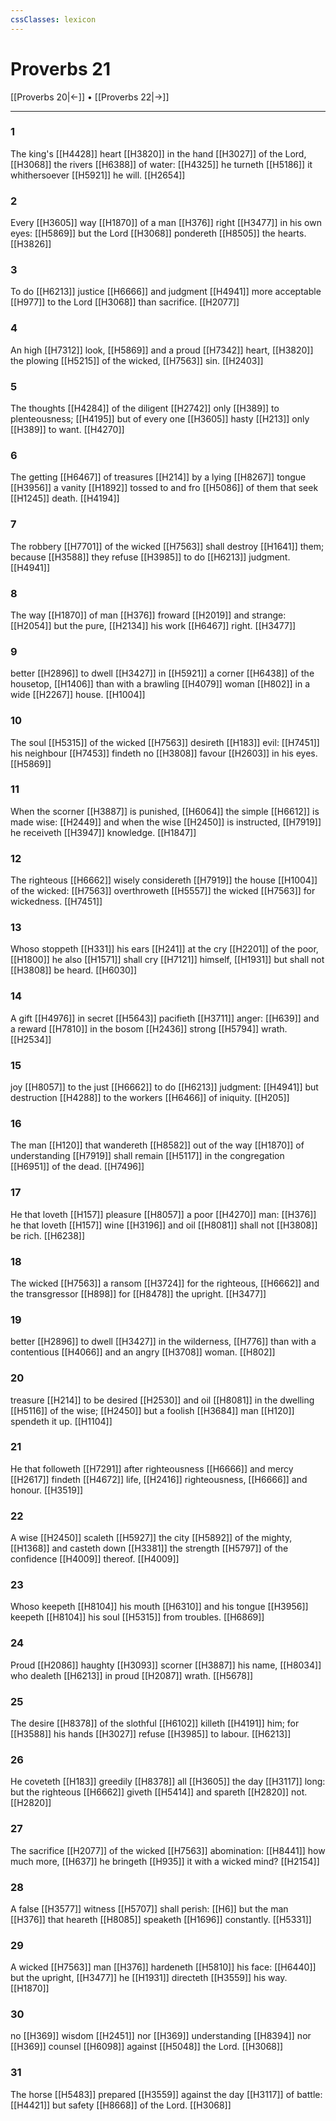 ```yaml
---
cssClasses: lexicon
---
```

# Proverbs 21

[[Proverbs 20|←]] • [[Proverbs 22|→]]

---

### 1
The king's [[H4428]] heart [[H3820]] in the hand [[H3027]] of the Lord, [[H3068]] the rivers [[H6388]] of water: [[H4325]] he turneth [[H5186]] it whithersoever [[H5921]] he will. [[H2654]]

### 2
Every [[H3605]] way [[H1870]] of a man [[H376]] right [[H3477]] in his own eyes: [[H5869]] but the Lord [[H3068]] pondereth [[H8505]] the hearts. [[H3826]]

### 3
To do [[H6213]] justice [[H6666]] and judgment [[H4941]] more acceptable [[H977]] to the Lord [[H3068]] than sacrifice. [[H2077]]

### 4
An high [[H7312]] look, [[H5869]] and a proud [[H7342]] heart, [[H3820]] the plowing [[H5215]] of the wicked, [[H7563]] sin. [[H2403]]

### 5
The thoughts [[H4284]] of the diligent [[H2742]] only [[H389]] to plenteousness; [[H4195]] but of every one [[H3605]] hasty [[H213]] only [[H389]] to want. [[H4270]]

### 6
The getting [[H6467]] of treasures [[H214]] by a lying [[H8267]] tongue [[H3956]] a vanity [[H1892]] tossed to and fro [[H5086]] of them that seek [[H1245]] death. [[H4194]]

### 7
The robbery [[H7701]] of the wicked [[H7563]] shall destroy [[H1641]] them; because [[H3588]] they refuse [[H3985]] to do [[H6213]] judgment. [[H4941]]

### 8
The way [[H1870]] of man [[H376]] froward [[H2019]] and strange: [[H2054]] but the pure, [[H2134]] his work [[H6467]] right. [[H3477]]

### 9
better [[H2896]] to dwell [[H3427]] in [[H5921]] a corner [[H6438]] of the housetop, [[H1406]] than with a brawling [[H4079]] woman [[H802]] in a wide [[H2267]] house. [[H1004]]

### 10
The soul [[H5315]] of the wicked [[H7563]] desireth [[H183]] evil: [[H7451]] his neighbour [[H7453]] findeth no [[H3808]] favour [[H2603]] in his eyes. [[H5869]]

### 11
When the scorner [[H3887]] is punished, [[H6064]] the simple [[H6612]] is made wise: [[H2449]] and when the wise [[H2450]] is instructed, [[H7919]] he receiveth [[H3947]] knowledge. [[H1847]]

### 12
The righteous [[H6662]] wisely considereth [[H7919]] the house [[H1004]] of the wicked: [[H7563]] overthroweth [[H5557]] the wicked [[H7563]] for wickedness. [[H7451]]

### 13
Whoso stoppeth [[H331]] his ears [[H241]] at the cry [[H2201]] of the poor, [[H1800]] he also [[H1571]] shall cry [[H7121]] himself, [[H1931]] but shall not [[H3808]] be heard. [[H6030]]

### 14
A gift [[H4976]] in secret [[H5643]] pacifieth [[H3711]] anger: [[H639]] and a reward [[H7810]] in the bosom [[H2436]] strong [[H5794]] wrath. [[H2534]]

### 15
joy [[H8057]] to the just [[H6662]] to do [[H6213]] judgment: [[H4941]] but destruction [[H4288]] to the workers [[H6466]] of iniquity. [[H205]]

### 16
The man [[H120]] that wandereth [[H8582]] out of the way [[H1870]] of understanding [[H7919]] shall remain [[H5117]] in the congregation [[H6951]] of the dead. [[H7496]]

### 17
He that loveth [[H157]] pleasure [[H8057]] a poor [[H4270]] man: [[H376]] he that loveth [[H157]] wine [[H3196]] and oil [[H8081]] shall not [[H3808]] be rich. [[H6238]]

### 18
The wicked [[H7563]] a ransom [[H3724]] for the righteous, [[H6662]] and the transgressor [[H898]] for [[H8478]] the upright. [[H3477]]

### 19
better [[H2896]] to dwell [[H3427]] in the wilderness, [[H776]] than with a contentious [[H4066]] and an angry [[H3708]] woman. [[H802]]

### 20
treasure [[H214]] to be desired [[H2530]] and oil [[H8081]] in the dwelling [[H5116]] of the wise; [[H2450]] but a foolish [[H3684]] man [[H120]] spendeth it up. [[H1104]]

### 21
He that followeth [[H7291]] after righteousness [[H6666]] and mercy [[H2617]] findeth [[H4672]] life, [[H2416]] righteousness, [[H6666]] and honour. [[H3519]]

### 22
A wise [[H2450]] scaleth [[H5927]] the city [[H5892]] of the mighty, [[H1368]] and casteth down [[H3381]] the strength [[H5797]] of the confidence [[H4009]] thereof. [[H4009]]

### 23
Whoso keepeth [[H8104]] his mouth [[H6310]] and his tongue [[H3956]] keepeth [[H8104]] his soul [[H5315]] from troubles. [[H6869]]

### 24
Proud [[H2086]] haughty [[H3093]] scorner [[H3887]] his name, [[H8034]] who dealeth [[H6213]] in proud [[H2087]] wrath. [[H5678]]

### 25
The desire [[H8378]] of the slothful [[H6102]] killeth [[H4191]] him; for [[H3588]] his hands [[H3027]] refuse [[H3985]] to labour. [[H6213]]

### 26
He coveteth [[H183]] greedily [[H8378]] all [[H3605]] the day [[H3117]] long: but the righteous [[H6662]] giveth [[H5414]] and spareth [[H2820]] not. [[H2820]]

### 27
The sacrifice [[H2077]] of the wicked [[H7563]] abomination: [[H8441]] how much more, [[H637]] he bringeth [[H935]] it with a wicked mind? [[H2154]]

### 28
A false [[H3577]] witness [[H5707]] shall perish: [[H6]] but the man [[H376]] that heareth [[H8085]] speaketh [[H1696]] constantly. [[H5331]]

### 29
A wicked [[H7563]] man [[H376]] hardeneth [[H5810]] his face: [[H6440]] but the upright, [[H3477]] he [[H1931]] directeth [[H3559]] his way. [[H1870]]

### 30
no [[H369]] wisdom [[H2451]] nor [[H369]] understanding [[H8394]] nor [[H369]] counsel [[H6098]] against [[H5048]] the Lord. [[H3068]]

### 31
The horse [[H5483]] prepared [[H3559]] against the day [[H3117]] of battle: [[H4421]] but safety [[H8668]] of the Lord. [[H3068]]